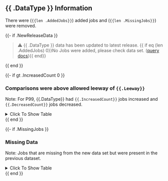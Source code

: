 ## {{ .DataType }} Information

There were (`{{len .AddedJobs}}`) added jobs and (`{{len .MissingJobs}}`) were removed.

{{- if .NewReleaseData }}

> :warning: {{ .DataType }} data has been updated to latest release. {{ if eq (len .AddedJobs) 0}}No Jobs were added, please check data set. ([query docs](https://docs.ci.openshift.org/docs/release-oversight/disruption-testing/data-architecture/#query)){{ end}}

{{ end }}

{{- if gt .IncreasedCount 0 }}

### Comparisons were above allowed leeway of `{{.Leeway}}`

Note: For P99, {{.DataType}} had `{{.IncreasedCount}}` jobs increased and `{{.DecreasedCount}}` jobs decreased.

<details>
  <summary>Click To Show Table</summary>

{{formatTableOutput .Jobs true}}

</details>
{{ end }}

{{- if .MissingJobs }}

### Missing Data

Note: Jobs that are missing from the new data set but were present in the previous dataset.

<details>
  <summary>Click To Show Table</summary>

{{formatTableOutput .MissingJobs false}}

</details>
{{ end }}
